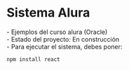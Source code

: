 <h1> Sistema Alura </h1>
- Ejemplos del curso alura (Oracle) <br/>
- Estado del proyecto: En construcción <br/>
- Para ejecutar el sistema, debes poner:

``` npm install react ```
